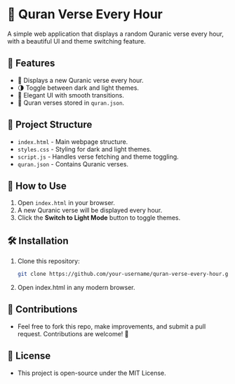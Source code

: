 # 📖 Quran Verse Every Hour

A simple web application that displays a random Quranic verse every hour, with a beautiful UI and theme switching feature.

## 🌟 Features

- 📜 Displays a new Quranic verse every hour.
- 🌗 Toggle between dark and light themes.
- 🎨 Elegant UI with smooth transitions.
- 📂 Quran verses stored in `quran.json`.

## 📁 Project Structure

- `index.html` - Main webpage structure.
- `styles.css` - Styling for dark and light themes.
- `script.js` - Handles verse fetching and theme toggling.
- `quran.json` - Contains Quranic verses.

## 🚀 How to Use

1. Open `index.html` in your browser.
2. A new Quranic verse will be displayed every hour.
3. Click the **Switch to Light Mode** button to toggle themes.

## 🛠 Installation

1. Clone this repository:
   ```sh
   git clone https://github.com/your-username/quran-verse-every-hour.git

2. Open index.html in any modern browser.

## 🤝 Contributions

- Feel free to fork this repo, make improvements, and submit a pull request. Contributions are welcome! 🙌

## 📜 License

- This project is open-source under the MIT License.
